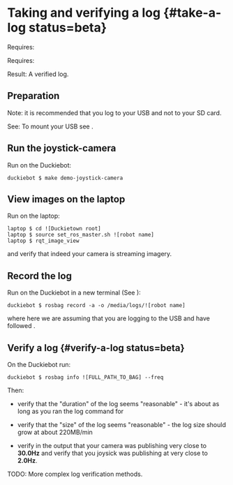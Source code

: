 # Taking and verifying a log {#take-a-log status=beta}

<div class='requirements' markdown='1'>

Requires: [](#read-camera-data)

Requires: [](#sec:rc-control)

Result: A verified log.

</div>

## Preparation

Note: it is recommended that you log to your USB and not to your SD card.

See: To mount your USB see [](#mounting-usb).

## Run the joystick-camera

Run on the Duckiebot:

    duckiebot $ make demo-joystick-camera

## View images on the laptop

Run on the laptop:

    laptop $ cd ![Duckietown root]
    laptop $ source set_ros_master.sh ![robot name]
    laptop $ rqt_image_view

and verify that indeed your camera is streaming imagery.

## Record the log

Run on the Duckiebot in a new terminal (See [](#byobu)):

    duckiebot $ rosbag record -a -o /media/logs/![robot name]

where here we are assuming that you are logging to the USB and have followed [](#mounting-usb).

## Verify a log {#verify-a-log status=beta}


On the Duckiebot run:

    duckiebot $ rosbag info ![FULL_PATH_TO_BAG] --freq

Then:

- verify that the "duration" of the log seems "reasonable" - it's about as long as you ran the log command for

- verify that the "size" of the log seems "reasonable" - the log size should grow at about 220MB/min

- verify in the output that your camera was publishing very close to **30.0Hz** and verify that you joysick was publishing at very close to **2.0Hz**.

TODO: More complex log verification methods.
